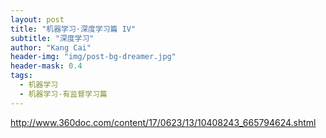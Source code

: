 ```yaml
---
layout: post
title: "机器学习·深度学习篇 IV"
subtitle: "深度学习"
author: "Kang Cai"
header-img: "img/post-bg-dreamer.jpg"
header-mask: 0.4
tags:
  - 机器学习
  - 机器学习·有监督学习篇
---
```


http://www.360doc.com/content/17/0623/13/10408243_665794624.shtml